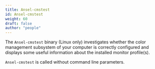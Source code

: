 ```yaml
---
title: Ansel-cmstest
id: Ansel-cmstest
weight: 60
draft: false
author: "people"
---
```


The `Ansel-cmstest` binary (Linux only) investigates whether the color management subsystem of your computer is correctly configured and displays some useful information about the installed monitor profile(s).

`Ansel-cmstest` is called without command line parameters.
